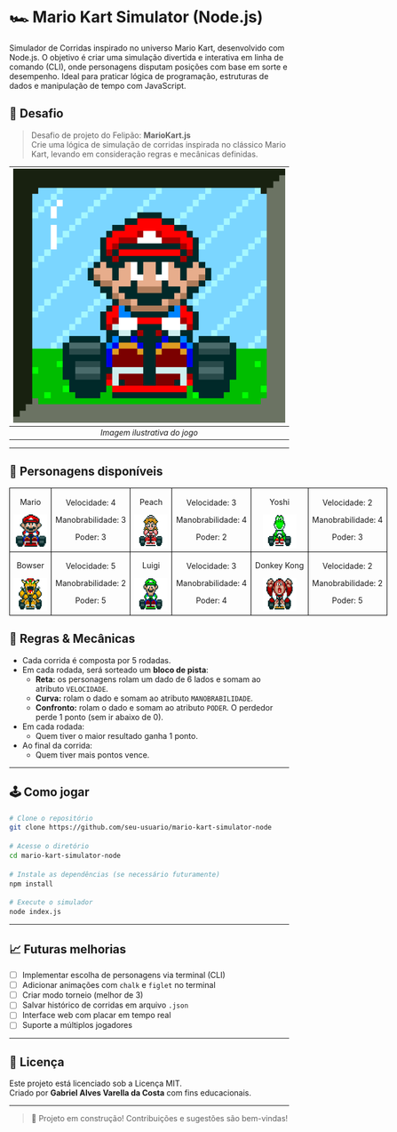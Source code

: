 # 🏎️ Mario Kart Simulator (Node.js)

Simulador de Corridas inspirado no universo Mario Kart, desenvolvido com Node.js. O objetivo é criar uma simulação divertida e interativa em linha de comando (CLI), onde personagens disputam posições com base em sorte e desempenho. Ideal para praticar lógica de programação, estruturas de dados e manipulação de tempo com JavaScript.

## 🎯 Desafio

> Desafio de projeto do Felipão: **MarioKart.js**  
> Crie uma lógica de simulação de corridas inspirada no clássico Mario Kart, levando em consideração regras e mecânicas definidas.  

| ![Mario Kart](docs/header.gif) |  
|:--:|  
| *Imagem ilustrativa do jogo* |

---

## 👥 Personagens disponíveis

<table style="border-collapse: collapse; width: 800px; margin: 0 auto;">
    <tr>
        <td style="border: 1px solid black; text-align: center;">
            <p>Mario</p>
            <img src="docs/mario.gif" alt="Mario Kart" width="60" height="60">
        </td>
        <td style="border: 1px solid black; text-align: center;">
            <p>Velocidade: 4</p>
            <p>Manobrabilidade: 3</p>
            <p>Poder: 3</p>
        </td>
            <td style="border: 1px solid black; text-align: center;">
            <p>Peach</p>
            <img src="docs/peach.gif" alt="Mario Kart" width="60" height="60">
        </td>
        <td style="border: 1px solid black; text-align: center;">
            <p>Velocidade: 3</p>
            <p>Manobrabilidade: 4</p>
            <p>Poder: 2</p>
        </td>
            <td style="border: 1px solid black; text-align: center;">
            <p>Yoshi</p>
            <img src="docs/yoshi.gif" alt="Mario Kart" width="60" height="60">
        </td>
        <td style="border: 1px solid black; text-align: center;">
            <p>Velocidade: 2</p>
            <p>Manobrabilidade: 4</p>
            <p>Poder: 3</p>
        </td>
    </tr>
    <tr>
        <td style="border: 1px solid black; text-align: center;">
            <p>Bowser</p>
            <img src="docs/bowser.gif" alt="Mario Kart" width="60" height="60">
        </td>
        <td style="border: 1px solid black; text-align: center;">
            <p>Velocidade: 5</p>
            <p>Manobrabilidade: 2</p>
            <p>Poder: 5</p>
        </td>
        <td style="border: 1px solid black; text-align: center;">
            <p>Luigi</p>
            <img src="docs/luigi.gif" alt="Mario Kart" width="60" height="60">
        </td>
        <td style="border: 1px solid black; text-align: center;">
            <p>Velocidade: 3</p>
            <p>Manobrabilidade: 4</p>
            <p>Poder: 4</p>
        </td>
        <td style="border: 1px solid black; text-align: center;">
            <p>Donkey Kong</p>
            <img src="docs/dk.gif" alt="Mario Kart" width="60" height="60">
        </td>
        <td style="border: 1px solid black; text-align: center;">
            <p>Velocidade: 2</p>
            <p>Manobrabilidade: 2</p>
            <p>Poder: 5</p>
        </td>
    </tr>
</table>

## 🧠 Regras & Mecânicas

- Cada corrida é composta por 5 rodadas.
- Em cada rodada, será sorteado um **bloco de pista**:
  - **Reta:** os personagens rolam um dado de 6 lados e somam ao atributo `VELOCIDADE`.
  - **Curva:** rolam o dado e somam ao atributo `MANOBRABILIDADE`.
  - **Confronto:** rolam o dado e somam ao atributo `PODER`. O perdedor perde 1 ponto (sem ir abaixo de 0).
- Em cada rodada:
  - Quem tiver o maior resultado ganha 1 ponto.
- Ao final da corrida:
  - Quem tiver mais pontos vence.

---

## 🕹️ Como jogar

```bash
# Clone o repositório
git clone https://github.com/seu-usuario/mario-kart-simulator-node

# Acesse o diretório
cd mario-kart-simulator-node

# Instale as dependências (se necessário futuramente)
npm install

# Execute o simulador
node index.js
```
---

## 📈 Futuras melhorias

- [ ] Implementar escolha de personagens via terminal (CLI)
- [ ] Adicionar animações com `chalk` e `figlet` no terminal
- [ ] Criar modo torneio (melhor de 3)
- [ ] Salvar histórico de corridas em arquivo `.json`
- [ ] Interface web com placar em tempo real
- [ ] Suporte a múltiplos jogadores

---

## 📄 Licença

Este projeto está licenciado sob a Licença MIT.  
Criado por **Gabriel Alves Varella da Costa** com fins educacionais.

---

> 🚧 Projeto em construção! Contribuições e sugestões são bem-vindas!
